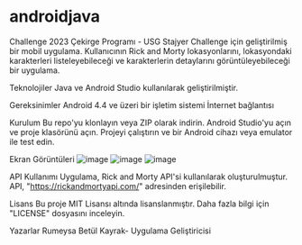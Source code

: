 ﻿# androidjava
Challenge
2023 Çekirge Programı - USG Stajyer Challenge için geliştirilmiş bir mobil uygulama. Kullanıcının Rick and Morty lokasyonlarını, lokasyondaki karakterleri listeleyebileceği ve karakterlerin detaylarını görüntüleyebileceği bir uygulama.

Teknolojiler
Java ve Android Studio kullanılarak geliştirilmiştir.

Gereksinimler
Android 4.4 ve üzeri bir işletim sistemi
İnternet bağlantısı

Kurulum
Bu repo'yu klonlayın veya ZIP olarak indirin.
Android Studio'yu açın ve proje klasörünü açın.
Projeyi çalıştırın ve bir Android cihazı veya emulator ile test edin.

Ekran Görüntüleri
![image](https://user-images.githubusercontent.com/101816096/233841008-a3bc69bc-8176-4ee1-8440-713007babbab.png)
![image](https://user-images.githubusercontent.com/101816096/233841037-caf99328-884c-46ce-af88-601a6421ca4a.png)
![image](https://user-images.githubusercontent.com/101816096/233841085-9f46e272-5b8e-4cc9-95fd-7ee86d998296.png)

API Kullanımı
Uygulama, Rick and Morty API'si kullanılarak oluşturulmuştur. API, "https://rickandmortyapi.com/" adresinden erişilebilir.

Lisans
Bu proje MIT Lisansı altında lisanslanmıştır. Daha fazla bilgi için "LICENSE" dosyasını inceleyin.

Yazarlar
Rumeysa Betül Kayrak- Uygulama Geliştiricisi
